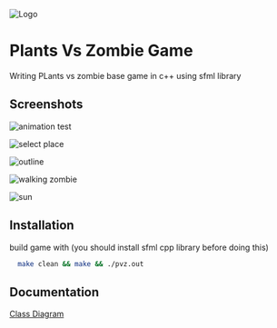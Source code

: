 ![Logo](https://github.com/im-w/Plants_Vs_Zombies_Game/blob/main/readme/Logo.jpg?raw=true)


# Plants Vs Zombie Game

Writing PLants vs zombie base game in c++ using sfml library


## Screenshots

![animation test](https://github.com/im-w/Plants_Vs_Zombies_Game/blob/main/readme/pvz-test-animation-screenshot.png?raw=true)

![select place](https://github.com/im-w/Plants_Vs_Zombies_Game/blob/main/readme/pvz-select-place-screenshot.png?raw=true)

![outline](https://github.com/im-w/Plants_Vs_Zombies_Game/blob/main/readme/pvz-outline-fullscreen-screenshot.png?raw=true)

![walking zombie](https://github.com/im-w/Plants_Vs_Zombies_Game/blob/main/readme/pvz-walking-zombie-screanshot.png?raw=true)

![sun](https://github.com/im-w/Plants_Vs_Zombies_Game/blob/main/readme/pvz-sun-screenshot.png?raw=true)
## Installation

build game with (you should install sfml cpp library before doing this)

```bash
  make clean && make && ./pvz.out
```
    
## Documentation

[Class Diagram](https://github.com/im-w/Plants_Vs_Zombies_Game/blob/main/docs/class-diagram.md)